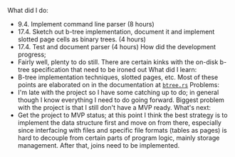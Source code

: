 What did I do:
- 9.4. Implement command line parser (8 hours)
- 17.4. Sketch out b-tree implementation, document it and implement slotted page
  cells as binary trees. (4 hours)
- 17.4. Test and document parser (4 hours)
How did the development progress;
- Fairly well, plenty to do still. There are certain kinks with the on-disk
  b-tree specification that need to be ironed out
What did I learn:
- B-tree implementation techniques, slotted pages, etc. Most of these points are
  elaborated on in the documentation at [`btree.rs`](src/btree.rs)
Problems:
- I'm late with the project so I have some catching up to do; in general though
  I know everything I need to do going forward. Biggest problem with the project
  is that I still don't have a MVP ready.
What's next:
- Get the project to MVP status; at this point I think the best strategy is to
  implement the data structure first and move on from there, especially since
  interfacing with files and specific file formats (tables as pages) is hard to
  decouple from certain parts of program logic, mainly storage management. After
  that, joins need to be implemented.
